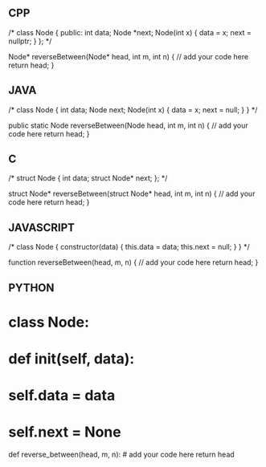 ## CPP

/*
class Node {
  public:
    int data;
    Node *next;
    Node(int x) {
        data = x;
        next = nullptr;
    }
};
*/

Node* reverseBetween(Node* head, int m, int n) {
    // add your code here
    return head;
}



## JAVA

/*
class Node {
    int data;
    Node next;
    Node(int x) {
        data = x;
        next = null;
    }
}
*/

public static Node reverseBetween(Node head, int m, int n) {
    // add your code here
    return head;
}




## C

/*
struct Node {
    int data;
    struct Node* next;
};
*/

struct Node* reverseBetween(struct Node* head, int m, int n) {
    // add your code here
    return head;
}




## JAVASCRIPT

/*
class Node {
    constructor(data) {
        this.data = data;
        this.next = null;
    }
}
*/

function reverseBetween(head, m, n) {
    // add your code here
    return head;
}



## PYTHON

# class Node:
#    def __init__(self, data):
#        self.data = data
#        self.next = None

def reverse_between(head, m, n):
    # add your code here
    return head